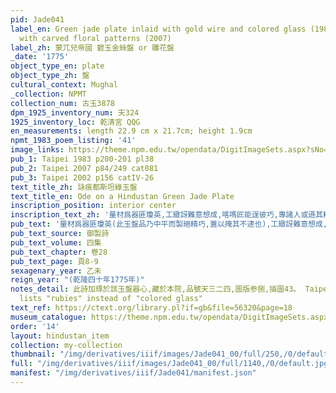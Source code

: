 ```yaml
---
pid: Jade041
label_en: Green jade plate inlaid with gold wire and colored glass (1983); Round plate
  with carved floral patterns (2007)
label_zh: 蒙兀兒帝國 碧玉金絲盤 or 雕花盤
_date: '1775'
object_type_en: plate
object_type_zh: 盤
cultural_context: Mughal
_collection: NPMT
collection_num: 古玉3878
dpm_1925_inventory_num: 天324
1925_inventory_loc: 乾清宮 QQG
en_measurements: length 22.9 cm x 21.7cm; height 1.9cm
npmt_1983_poem_listing: '41'
image_links: https://theme.npm.edu.tw/opendata/DigitImageSets.aspx?sNo=04011780  https://theme.npm.edu.tw/opendata/DigitImageSets.aspx?sNo=04001081
pub_1: Taipei 1983 p200-201 pl38
pub_2: Taipei 2007 p84/249 cat081
pub_3: Taipei 2002 p156 catIV-26
text_title_zh: 詠痕都斯坦綠玉盤
text_title_en: Ode on a Hindustan Green Jade Plate
inscription_position: interior center
inscription_text_zh: '量材爲器匪瓊英,工緻訝難意想成,喀嗎匠能逞彼巧,專諸人或遜其精,相金釘寶撫無迹,簇葉攢花視有情,每憶旅獒篇著訓,擒吟還覺愧平生。 '
pub_text: '量材爲器匪瓊英(此玉盤品乃中平而製絕精巧,蓋以掩其不逮也),工緻訝難意想成,喀嗎(回語以匠人爲喀嗎)匠能逞彼巧,專諸人或遜其精(蘇城玉人多居專諸巷),相金釘寶撫無迹,簇葉攢花視有情,每憶旅獒篇著訓,摛吟還覺愧平生。 '
pub_text_source: 御製詩
pub_text_volume: 四集
pub_text_chapter: 卷28
pub_text_page: 頁8-9
sexagenary_year: 乙未
reign_year: "(乾隆四十年1775年)"
notes_detail: 此詩加琢於該玉盤器心,藏於本院,品號天三二四,圖版参捌,插圖43。 Taipei 2007 p84/249 cat.081 entry
  lists "rubies" instead of "colored glass"
text_ref: https://ctext.org/library.pl?if=gb&file=56320&page=18
museum_catalogue: https://theme.npm.edu.tw/opendata/DigitImageSets.aspx?sNo=04011780
order: '14'
layout: hindustan_item
collection: my-collection
thumbnail: "/img/derivatives/iiif/images/Jade041_00/full/250,/0/default.jpg"
full: "/img/derivatives/iiif/images/Jade041_00/full/1140,/0/default.jpg"
manifest: "/img/derivatives/iiif/Jade041/manifest.json"
---
```


